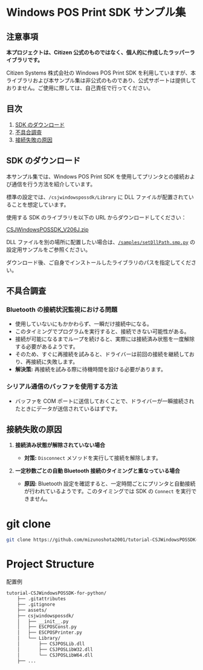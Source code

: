 # Windows POS Print SDK サンプル集

## 注意事項

**本プロジェクトは、Citizen 公式のものではなく、個人的に作成したラッパーライブラリです。**

Citizen Systems 株式会社の Windows POS Print SDK を利用していますが、本ライブラリおよび本サンプル集は非公式のものであり、公式サポートは提供しておりません。ご使用に際しては、自己責任で行ってください。

## 目次

1. [SDK のダウンロード](#sdkのダウンロード)
2. [不具合調査](#不具合調査)
3. [接続失敗の原因](#接続失敗の原因)

## SDK のダウンロード

本サンプル集では、Windows POS Print SDK を使用してプリンタとの接続および通信を行う方法を紹介しています。

標準の設定では、`/csjwindowspossdk/Library` に DLL ファイルが配置されていることを想定しています。

使用する SDK のライブラリを以下の URL からダウンロードしてください：

[CSJWindowsPOSSDK_V206J.zip](https://www.citizen-systems.co.jp/cms/c-s/printer/download/sdk-print/CSJWindowsPOSSDK_V206J.zip)

DLL ファイルを別の場所に配置したい場合は、[`/samples/setDllPath.smp.py`](samples/setDllPath.smp.py) の設定用サンプルをご参照ください。

ダウンロード後、ご自身でインストールしたライブラリのパスを指定してください。

## 不具合調査

### Bluetooth の接続状況監視における問題

- 使用していないにもかかわらず、一瞬だけ接続中になる。
- このタイミングでプログラムを実行すると、接続できない可能性がある。
- 接続が可能になるまでループを続けると、実際には接続済み状態を一度解除する必要があるようです。
- そのため、すぐに再接続を試みると、ドライバーは前回の接続を継続しており、再接続に失敗します。
- **解決策:** 再接続を試みる際に待機時間を設ける必要があります。

### シリアル通信のバッファを使用する方法

- バッファを COM ポートに送信しておくことで、ドライバーが一瞬接続されたときにデータが送信されているはずです。

## 接続失敗の原因

1. **接続済み状態が解除されていない場合**

   - **対策:** `Disconnect` メソッドを実行して接続を解除します。

2. **一定秒数ごとの自動 Bluetooth 接続のタイミングと重なっている場合**
   - **原因:** Bluetooth 設定を確認すると、一定時間ごとにプリンタと自動接続が行われているようです。このタイミングでは SDK の `Connect` を実行できません。

# git clone

```bash
git clone https://github.com/mizunoshota2001/tutorial-CSJWindowsPOSSDK-for-python.git
```

# Project Structure

配置例

```bash
tutorial-CSJWindowsPOSSDK-for-python/
    ├── .gitattributes
    ├── .gitignore
    ├── assets/
    ├── csjwindowspossdk/
    │   ├── __init__.py
    │   ├── ESCPOSConst.py
    │   ├── ESCPOSPrinter.py
    │   └── Library/
    │       ├── CSJPOSLib.dll
    │       ├── CSJPOSLibW32.dll
    │       └── CSJPOSLibW64.dll
    ├── ...
```


